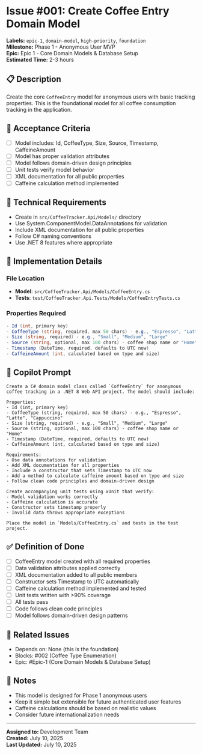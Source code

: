 # Issue #001: Create Coffee Entry Domain Model

**Labels:** `epic-1`, `domain-model`, `high-priority`, `foundation`  
**Milestone:** Phase 1 - Anonymous User MVP  
**Epic:** Epic 1 - Core Domain Models & Database Setup  
**Estimated Time:** 2-3 hours  

## 📋 Description

Create the core `CoffeeEntry` model for anonymous users with basic tracking properties. This is the foundational model for all coffee consumption tracking in the application.

## 🎯 Acceptance Criteria

- [ ] Model includes: Id, CoffeeType, Size, Source, Timestamp, CaffeineAmount
- [ ] Model has proper validation attributes
- [ ] Model follows domain-driven design principles
- [ ] Unit tests verify model behavior
- [ ] XML documentation for all public properties
- [ ] Caffeine calculation method implemented

## 🔧 Technical Requirements

- Create in `src/CoffeeTracker.Api/Models/` directory
- Use System.ComponentModel.DataAnnotations for validation
- Include XML documentation for all public properties
- Follow C# naming conventions
- Use .NET 8 features where appropriate

## 📝 Implementation Details

### File Location
- **Model**: `src/CoffeeTracker.Api/Models/CoffeeEntry.cs`
- **Tests**: `test/CoffeeTracker.Api.Tests/Models/CoffeeEntryTests.cs`

### Properties Required
```csharp
- Id (int, primary key)
- CoffeeType (string, required, max 50 chars) - e.g., "Espresso", "Latte", "Cappuccino"
- Size (string, required) - e.g., "Small", "Medium", "Large" 
- Source (string, optional, max 100 chars) - coffee shop name or "Home"
- Timestamp (DateTime, required, defaults to UTC now)
- CaffeineAmount (int, calculated based on type and size)
```

## 🤖 Copilot Prompt

```
Create a C# domain model class called `CoffeeEntry` for anonymous coffee tracking in a .NET 8 Web API project. The model should include:

Properties:
- Id (int, primary key)
- CoffeeType (string, required, max 50 chars) - e.g., "Espresso", "Latte", "Cappuccino"
- Size (string, required) - e.g., "Small", "Medium", "Large" 
- Source (string, optional, max 100 chars) - coffee shop name or "Home"
- Timestamp (DateTime, required, defaults to UTC now)
- CaffeineAmount (int, calculated based on type and size)

Requirements:
- Use data annotations for validation
- Add XML documentation for all properties
- Include a constructor that sets Timestamp to UTC now
- Add a method to calculate caffeine amount based on type and size
- Follow clean code principles and domain-driven design

Create accompanying unit tests using xUnit that verify:
- Model validation works correctly
- Caffeine calculation is accurate
- Constructor sets timestamp properly
- Invalid data throws appropriate exceptions

Place the model in `Models/CoffeeEntry.cs` and tests in the test project.
```

## ✅ Definition of Done

- [ ] CoffeeEntry model created with all required properties
- [ ] Data validation attributes applied correctly
- [ ] XML documentation added to all public members
- [ ] Constructor sets Timestamp to UTC automatically
- [ ] Caffeine calculation method implemented and tested
- [ ] Unit tests written with >90% coverage
- [ ] All tests pass
- [ ] Code follows clean code principles
- [ ] Model follows domain-driven design patterns

## 🔗 Related Issues

- Depends on: None (this is the foundation)
- Blocks: #002 (Coffee Type Enumeration)
- Epic: #Epic-1 (Core Domain Models & Database Setup)

## 📌 Notes

- This model is designed for Phase 1 anonymous users
- Keep it simple but extensible for future authenticated user features
- Caffeine calculations should be based on realistic values
- Consider future internationalization needs

---

**Assigned to:** Development Team  
**Created:** July 10, 2025  
**Last Updated:** July 10, 2025
